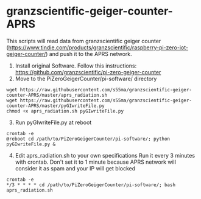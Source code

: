 # granzscientific-geiger-counter-APRS

This scripts will read data from granzscientific geiger counter (https://www.tindie.com/products/granzscientific/raspberry-pi-zero-iot-geiger-counter/) and push it to the APRS network.

1. Install original Software. Follow this instructions: https://github.com/granzscientific/pi-zero-geiger-counter
2. Move to the PiZeroGeigerCounter/pi-software/ directory

```
wget https://raw.githubusercontent.com/s55ma/granzscientific-geiger-counter-APRS/master/aprs_radiation.sh
wget https://raw.githubusercontent.com/s55ma/granzscientific-geiger-counter-APRS/master/pyGIwriteFile.py
chmod +x aprs_radiation.sh pyGIwriteFile.py
```

3. Run pyGIwriteFile.py at reboot
```
crontab -e
@reboot cd /path/to/PiZeroGeigerCounter/pi-software/; python pyGIwriteFile.py &
```
4. Edit aprs_radiation.sh to your own specifications
Run it every 3 minutes with crontab. Don't set it to 1 minute because APRS network will consider it as spam and your IP will get blocked
```
crontab -e
*/3 * * * * cd /path/to/PiZeroGeigerCounter/pi-software/; bash aprs_radiation.sh
```
